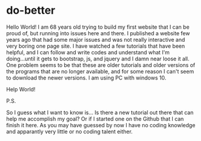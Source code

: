 # do-better
Hello World!
I am 68 years old trying to build my first website that I can be proud of, but running into issues here and there.
I published a website few years ago that had some major issues and was not really interactive and very boring one page site.
I have watched a few tutorials that have been helpful, and I can follow and write codes and understand what I'm doing...until it gets to bootstrap, js, and jquery and I damn near loose it all. One problem seems to be that these are older tutorials and older versions of the programs that are no longer available, and for some reason I can't seem to download the newer versions.
I am using PC with windows 10.

Help World!

P.S.

So I guess what I want to know is... Is there a new tutorial out there that can help me accomplish my goal?
Or if I started one on the Github that I can finish it here.
As you may have guessed by now I have no coding knowledge and apparantly very little or no coding talent either.
